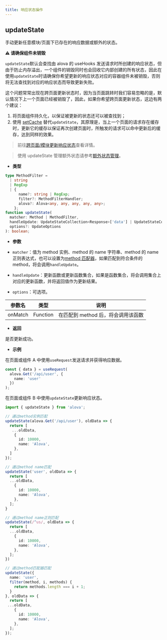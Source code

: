 ```yaml
---
title: 响应状态操作
---
```


## updateState

手动更新任意模块/页面下已存在的响应数据或额外的状态。

**⚠️ 请确保组件未销毁**

`updateState`默认会查找由 alova 的 useHooks 发送请求时所创建的响应状态，但由于防止内存溢出，一个组件的销毁同时也会回收它内部创建的所有状态，因此在使用`updateState`时请确保你希望更新的响应状态对应的容器组件未被销毁，否则将无法查找到对应的响应状态而导致更新失败。

这个问题常常出现在跨页面更新状态时，因为当页面跳转时我们容易忽略的是，默认情况下上一个页面已经被销毁了，因此，如果你希望跨页面更新状态，这边有两个建议：

1. 将页面组件持久化，以保证被更新的状态还可以被查找到；
2. 使用 [setCache](/next/tutorial/cache/set-and-query) 替代`updateState`，其原理是，当上一个页面的请求存在缓存时，更新它的缓存以保证再次创建页面时，所触发的请求可以命中更新后的缓存，达到同样的效果。

> 前往[跨页面/模块更新响应状态](/next/tutorial/client/in-depth/update-across-components)查看详情。

> 使用 updateState 管理额外状态请参考[额外状态管理](/next/tutorial/client/in-depth/manage-extra-states)。

- **类型**

```ts
type MethodFilter =
  | string
  | RegExp
  | {
      name?: string | RegExp;
      filter?: MethodFilterHandler;
      alova?: Alova<any, any, any, any, any>;
    };
function updateState(
  matcher: Method | MethodFilter,
  handleUpdate: UpdateStateCollection<Response>['data'] | UpdateStateCollection<Response>,
  options?: UpdateOptions
): boolean;
```

- **参数**

- `matcher`：值为 method 实例、method 的 name 字符串、method 的 name 正则表达式，也可以设置为[method 匹配器](/next/tutorial/client/in-depth/method-matcher)，如果匹配到符合条件的 method，将会调用`handleUpdate`。
- `handleUpdate`：更新函数或更新函数集合，如果是函数集合，将会调用集合上对应的更新函数，并将返回值作为更新结果。
- `options`：可选项。

| 参数名  | 类型     | 说明                               |
| ------- | -------- | ---------------------------------- |
| onMatch | Function | 在匹配到 method 后，将会调用该函数 |

- **返回**

是否更新成功。

- **示例**

在页面或组件 A 中使用`useRequest`发送请求并获得响应数据。

```ts
const { data } = useRequest(
  alova.Get('/api/user', {
    name: 'user'
  })
);
```

在页面或组件 B 中使用`updateState`更新响应状态。

```ts
import { updateState } from 'alova';

// 通过method实例匹配
updateState(alova.Get('/api/user'), oldData => {
  return [
   ...oldData,
    {
      id: 10000,
      name: 'Alova',
    },
  ]
});

// 通过method name匹配
updateState('user', oldData => {
  return [
  ...oldData,
    {
      id: 10000,
      name: 'Alova',
    },
  ];
}

// 通过method name正则匹配
updateState(/^us/, oldData => {
  return [
  ...oldData,
    {
      id: 10000,
      name: 'Alova',
    },
  ];
})

// 通过method匹配器匹配
updateState({
  name: 'user',
  filter(method, i, methods) {
    return methods.length === i + 1;
  }
}, oldData => {
  return [
 ...oldData,
    {
      id: 10000,
      name: 'Alova',
    },
  ];
});
```
